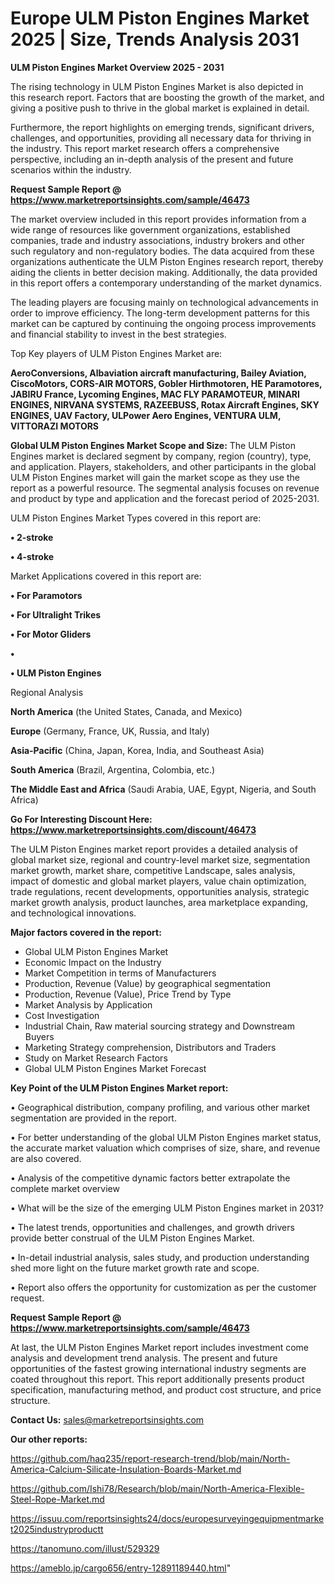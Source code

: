 # Europe ULM Piston Engines Market 2025 | Size, Trends Analysis 2031

<Strong> ULM Piston Engines Market Overview 2025 - 2031</strong>

The rising technology in ULM Piston Engines Market is also depicted in this research report. Factors that are boosting the growth of the market, and giving a positive push to thrive in the global market is explained in detail.

Furthermore, the report highlights on emerging trends, significant drivers, challenges, and opportunities, providing all necessary data for thriving in the industry. This report market research offers a comprehensive perspective, including an in-depth analysis of the present and future scenarios within the industry.

<strong>Request Sample Report @ <a href=https://www.marketreportsinsights.com/sample/46473>https://www.marketreportsinsights.com/sample/46473</a></strong>

The market overview included in this report provides information from a wide range of resources like government organizations, established companies, trade and industry associations, industry brokers and other such regulatory and non-regulatory bodies. The data acquired from these organizations authenticate the ULM Piston Engines research report, thereby aiding the clients in better decision making. Additionally, the data provided in this report offers a contemporary understanding of the market dynamics.

The leading players are focusing mainly on technological advancements in order to improve efficiency. The long-term development patterns for this market can be captured by continuing the ongoing process improvements and financial stability to invest in the best strategies.

Top Key players of ULM Piston Engines Market are:

<strong>AeroConversions, Albaviation aircraft manufacturing, Bailey Aviation, CiscoMotors, CORS-AIR MOTORS, Gobler Hirthmotoren, HE Paramotores, JABIRU France, Lycoming Engines, MAC FLY PARAMOTEUR, MINARI ENGINES, NIRVANA SYSTEMS, RAZEEBUSS, Rotax Aircraft Engines, SKY ENGINES, UAV Factory, ULPower Aero Engines, VENTURA ULM, VITTORAZI MOTORS</strong>

<strong><b>Global ULM Piston Engines Market Scope and Size:</b></strong>
The ULM Piston Engines market is declared segment by company, region (country), type, and application. Players, stakeholders, and other participants in the global ULM Piston Engines market will gain the market scope as they use the report as a powerful resource. The segmental analysis focuses on revenue and product by type and application and the forecast period of 2025-2031.

ULM Piston Engines Market Types covered in this report are:

<strong>•  2-stroke

•  4-stroke</strong>

Market Applications covered in this report are:

<strong>•  For Paramotors

•  For Ultralight Trikes

•  For Motor Gliders

•  

•  ULM Piston Engines</strong> 

Regional Analysis

<strong>North America</strong> (the United States, Canada, and Mexico)

<strong>Europe</strong> (Germany, France, UK, Russia, and Italy)

<strong>Asia-Pacific</strong> (China, Japan, Korea, India, and Southeast Asia)

<strong>South America</strong> (Brazil, Argentina, Colombia, etc.)

<strong>The Middle East and Africa</strong> (Saudi Arabia, UAE, Egypt, Nigeria, and South Africa)

<strong>Go For Interesting Discount Here: <a href=https://www.marketreportsinsights.com/discount/46473>https://www.marketreportsinsights.com/discount/46473</a></strong>

The ULM Piston Engines market report provides a detailed analysis of global market size, regional and country-level market size, segmentation market growth, market share, competitive Landscape, sales analysis, impact of domestic and global market players, value chain optimization, trade regulations, recent developments, opportunities analysis, strategic market growth analysis, product launches, area marketplace expanding, and technological innovations.

<strong><b>Major factors covered in the report:</b></strong>
<ul>
  <li>Global ULM Piston Engines Market </li>
  <li>Economic Impact on the Industry</li>
  <li>Market Competition in terms of Manufacturers</li>
  <li>Production, Revenue (Value) by geographical segmentation</li>
  <li>Production, Revenue (Value), Price Trend by Type</li>
  <li>Market Analysis by Application</li>
  <li>Cost Investigation</li>
  <li>Industrial Chain, Raw material sourcing strategy and Downstream Buyers</li>
  <li>Marketing Strategy comprehension, Distributors and Traders</li>
  <li>Study on Market Research Factors</li>
  <li>Global ULM Piston Engines Market Forecast</li>
</ul>

<strong><b>Key Point of the ULM Piston Engines Market report:</b></strong>

• Geographical distribution, company profiling, and various other market segmentation are provided in the report.

• For better understanding of the global ULM Piston Engines market status, the accurate market valuation which comprises of size, share, and revenue are also covered.

• Analysis of the competitive dynamic factors better extrapolate the complete market overview

• What will be the size of the emerging ULM Piston Engines market in 2031?

• The latest trends, opportunities and challenges, and growth drivers provide better construal of the ULM Piston Engines Market.

• In-detail industrial analysis, sales study, and production understanding shed more light on the future market growth rate and scope.

• Report also offers the opportunity for customization as per the customer request.

<strong>Request Sample Report @ <a href=https://www.marketreportsinsights.com/sample/46473>https://www.marketreportsinsights.com/sample/46473</a></strong>

At last, the ULM Piston Engines Market report includes investment come analysis and development trend analysis. The present and future opportunities of the fastest growing international industry segments are coated throughout this report. This report additionally presents product specification, manufacturing method, and product cost structure, and price structure.

<strong>Contact Us:</strong>
sales@marketreportsinsights.com

<strong>Our other reports:</strong>

<a href=https://github.com/haq235/report-research-trend/blob/main/North-America-Calcium-Silicate-Insulation-Boards-Market.md>https://github.com/haq235/report-research-trend/blob/main/North-America-Calcium-Silicate-Insulation-Boards-Market.md</a>

<a href=https://github.com/Ishi78/Research/blob/main/North-America-Flexible-Steel-Rope-Market.md>https://github.com/Ishi78/Research/blob/main/North-America-Flexible-Steel-Rope-Market.md</a>

<a href=https://issuu.com/reportsinsights24/docs/europesurveyingequipmentmarket2025industryproductt>https://issuu.com/reportsinsights24/docs/europesurveyingequipmentmarket2025industryproductt</a>

<a href=https://tanomuno.com/illust/529329>https://tanomuno.com/illust/529329</a>

<a href=https://ameblo.jp/cargo656/entry-12891189440.html>https://ameblo.jp/cargo656/entry-12891189440.html</a>"
